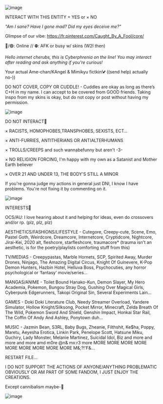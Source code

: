 ![image](https://files.catbox.moe/c0pxcl.jpeg)



INTERACT WITH THIS ENTITY   + YES        or        × NO 


*"Am I sane? Have I gone mad? Did my eyes deceive me?"*

Glimpse of our vibe: https://fr.pinterest.com/Caught_By_A_Fool/core/
<!--
**KANNIBALKUNT/KANNIBALKUNT** is a ✨ _special_ ✨ repository because its `README.md` (this file) appears on your GitHub profile.

-->
🌙/🟢: Online // ⛔️: AFK or busy w/ skins (W2I then)

*Hello internet cherubs, this is Cyberphrenia on the line! You may interact after reading and ask anything if you're curious!* 

Your actual Ame-chan/KAngel & Mimikyu fictkin!💕 ((send help) actually no-))

DO NOT COVER, COPY OR CUDDLE! - Cuddles are okay as long as there’s C+H in my name. I can accept to be covered from GOOD friends. Taking inspo from my skins is okay, but do not copy or post without having my permission.

![image](https://files.catbox.moe/7b71cc.jpeg)

DO NOT INTERACT🔪

× RACISTS, HOMOPHOBES,TRANSPHOBES, SEXISTS, ECT…

× ANTI-FURRIES, ANTITHERIANS OR ANTIALTERHUMANS 

× TROLLS/CREEPS and such wannabefunny but aren't -3-

× NO RELIGION FORCING, I'm happy with my own as a Satanist and Mother Earth believer

× OVER 21 AND UNDER 13, THE BODY'S STILL A MINOR

If you're gonna judge my actions in general just DNI, I know I have problems. You're not fixing it by commenting on it.

![image](https://files.catbox.moe/7b71cc.jpeg)


INTERESTS🍬

OCS/AU: I love hearing about it and helping for ideas, even do crossovers and/or rp. (plz, plz, plz)

AESTHETICS/FASHIONS/LIFESTYLE - Cutegore, Creepy-cute, Scene, Emo, Pastel Goth, Weirdcore, Dreamcore, Internetcore, Cryptidcore, Nightcore, Jirai-Kei, 2020 alt, fleshcore, starfleshcore, traumacore* (trauma isn't an aesthetic, is for the poetry/playlists comforting stuff from this)

TV/MEDIAS - Creepypastas, Marble Hornets, SCP, Spirited Away, Murder Drones, Ninjago, The Amazing Digital Circus, Knight Of Guinevere, K-Pop Demon Hunters, Hazbin Hotel, Helluva Boss, Psychocuties, any horror psychological or ‘fantasy’ movie/series…

MANGAS/ANIME - Toilet Bound Hanako-Kun, Demon Slayer, My Hero Academia, Pokemon, Bungou Stray Dog, Gushing Over Magical Girls, Cyberpunk Edgerunners, Takopi Original Sin, Several Experiments Lain...

GAMES - Doki Doki Literature Club, Needy Streamer Overload, Yandere Simulator, Hollow Knight/Silksong, Pocket Mirror, Minecraft, Zelda Breath Of The Wild, Pokemon Sword And Shield, Genshin Impact, Honkai Star Rail, The Coffin Of Andy And Ashley, Ponytown duh…

MUSIC - Jazmin Bean, S3RL, Baby Bugs, Zheanie, Filthshit, Ke$ha, Poppy, Maretu, Aeyesha Erotica, Linkin Park, Penelope Scott, Hatsune Miku, Guchiry, Lady Monster, Melanie Martinez, Suicidal Idol, Biz and more and more and more amd m0re @n& mx:r3 more MORE MORE MORE MORE MORE MORE MORE MORE MORE M&;?!'F&...

RESTART FILE...

I DO NOT SUPPORT THE ACTIONS OF ANYONE/ANYTHING PROBLEMATIC OBVIOUSLY OR AM PART OF SOME FANDOM, I JUST ENJOY THE CREATIONS.

Except cannibalism maybe-🔪 

![image](https://files.catbox.moe/zq7ryv.jpeg)
